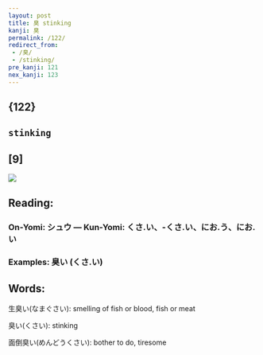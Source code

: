 ```yaml
---
layout: post
title: 臭 stinking
kanji: 臭
permalink: /122/
redirect_from:
 - /臭/
 - /stinking/
pre_kanji: 121
nex_kanji: 123
---
```


## {122}

## `stinking`

## [9]

<div class="stroke"><img src="E887AD.png" /></div>

## Reading:

### On-Yomi: シュウ &mdash; Kun-Yomi: くさ.い、-くさ.い、にお.う、にお.い

### Examples: 臭い (くさ.い)

## Words:

生臭い(なまぐさい): smelling of fish or blood, fish or meat

臭い(くさい): stinking

面倒臭い(めんどうくさい): bother to do, tiresome
